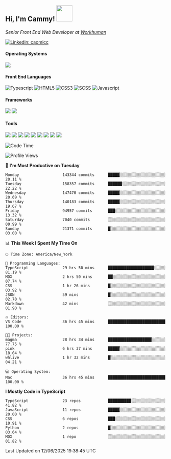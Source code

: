 <h2> Hi, I'm Cammy! <img src="https://media.giphy.com/media/WFEpbNDqjs312EZ06H/giphy.gif" width="50"></h2>
<p><em>Senior Front End Web Developer at <a href="http://workhuman.com">Workhuman</a> <img src="https://images.ctfassets.net/hff6luki1ys4/X1kMrXjaRqPywVHz2r343/9be6a49556aaa859e258725d744d1b31/whicon-social-recognition.svg" width="16"></em></p>

[![Linkedin: caomicc](https://img.shields.io/badge/-caomicc-blue?style=flat-square&logo=Linkedin&logoColor=white&link=https://www.linkedin.com/in/caomicc/)](https://www.linkedin.com/in/caomicc/)

#### Operating Systems

  ![](https://img.shields.io/badge/-MacOS-000?style=flat&logo=apple&logoColor=white)

#### Front End Languages

  ![Typescript](https://img.shields.io/badge/-Typescript-3178C6?style=flat-circle&logo=typescript&logoColor=white)
  ![HTML5](https://img.shields.io/badge/-HTML5-E34F26?style=flat-circle&logo=html5&logoColor=white)
  ![CSS3](https://img.shields.io/badge/-CSS3-1572B6?style=flat-circle&logo=css3&logoColor=white)
  ![SCSS](https://img.shields.io/badge/-SCSS-CC6699?style=flat-circle&logo=sass&logoColor=white)
  ![Javascript](https://img.shields.io/badge/-Javascript-F7DF1E?style=flat-circle&logo=javascript&logoColor=000)

#### Frameworks

  ![](https://img.shields.io/badge/-Next.js-black?style=flat&logo=next.js&logoColor=white)
  ![](https://img.shields.io/badge/-React-61DAFB?style=flat&logo=react&logoColor=black)


#### Tools

  ![](https://img.shields.io/badge/-VSCode-007ACC?style=flat&logo=visualstudio&logoColor=white)
  ![](https://img.shields.io/badge/-Oh_my_Zsh-black?style=flat&logo=windows-terminal&logoColor=white)
  ![](https://img.shields.io/badge/-Contentful-2478CC?style=flat&logo=contentful&logoColor=white)
  ![](https://img.shields.io/badge/-Figma-F24E1E?style=flat&logo=figma&logoColor=white)
  ![](https://img.shields.io/badge/-Jira-0052CC?style=flat&logo=jira&logoColor=white)
  ![](https://img.shields.io/badge/-Asana-F06A6A?style=flat&logo=asana&logoColor=white)
  ![](https://img.shields.io/badge/-Docker-2496ED?style=flat&logo=docker&logoColor=white)
  ![](https://img.shields.io/badge/-Vercel-black?style=flat&logo=vercel&logoColor=white)
  ![](https://img.shields.io/badge/-Netlify-00C7B7?style=flat&logo=netlify&logoColor=white)


<!--START_SECTION:waka-->
![Code Time](http://img.shields.io/badge/Code%20Time-1%2C477%20hrs%2041%20mins-blue)

![Profile Views](http://img.shields.io/badge/Profile%20Views-2-blue)

📅 **I'm Most Productive on Tuesday** 

```text
Monday                   143344 commits      █████░░░░░░░░░░░░░░░░░░░░   20.11 % 
Tuesday                  158357 commits      ██████░░░░░░░░░░░░░░░░░░░   22.22 % 
Wednesday                147470 commits      █████░░░░░░░░░░░░░░░░░░░░   20.69 % 
Thursday                 140183 commits      █████░░░░░░░░░░░░░░░░░░░░   19.67 % 
Friday                   94957 commits       ███░░░░░░░░░░░░░░░░░░░░░░   13.32 % 
Saturday                 7040 commits        ░░░░░░░░░░░░░░░░░░░░░░░░░   00.99 % 
Sunday                   21371 commits       █░░░░░░░░░░░░░░░░░░░░░░░░   03.00 % 
```


📊 **This Week I Spent My Time On** 

```text
🕑︎ Time Zone: America/New_York

💬 Programming Languages: 
TypeScript               29 hrs 50 mins      ████████████████████░░░░░   81.19 % 
MDX                      2 hrs 50 mins       ██░░░░░░░░░░░░░░░░░░░░░░░   07.74 % 
CSS                      1 hr 26 mins        █░░░░░░░░░░░░░░░░░░░░░░░░   03.92 % 
JSON                     59 mins             █░░░░░░░░░░░░░░░░░░░░░░░░   02.70 % 
Markdown                 42 mins             ░░░░░░░░░░░░░░░░░░░░░░░░░   01.90 % 

🔥 Editors: 
VS Code                  36 hrs 45 mins      █████████████████████████   100.00 % 

🐱‍💻 Projects: 
magma                    28 hrs 34 mins      ███████████████████░░░░░░   77.75 % 
pink                     6 hrs 37 mins       █████░░░░░░░░░░░░░░░░░░░░   18.04 % 
whlive                   1 hr 32 mins        █░░░░░░░░░░░░░░░░░░░░░░░░   04.21 % 

💻 Operating System: 
Mac                      36 hrs 45 mins      █████████████████████████   100.00 % 
```

**I Mostly Code in TypeScript** 

```text
TypeScript               23 repos            ██████████░░░░░░░░░░░░░░░   41.82 % 
JavaScript               11 repos            █████░░░░░░░░░░░░░░░░░░░░   20.00 % 
CSS                      6 repos             ███░░░░░░░░░░░░░░░░░░░░░░   10.91 % 
Python                   2 repos             █░░░░░░░░░░░░░░░░░░░░░░░░   03.64 % 
MDX                      1 repo              ░░░░░░░░░░░░░░░░░░░░░░░░░   01.82 % 
```




 Last Updated on 12/06/2025 19:38:45 UTC
<!--END_SECTION:waka-->
